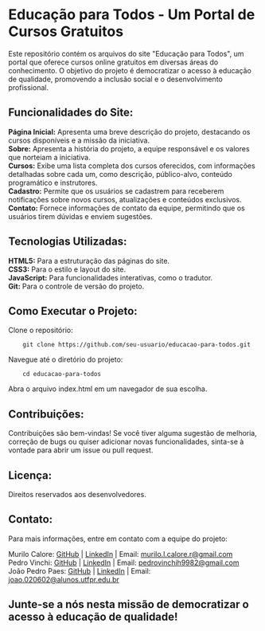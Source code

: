 # Educação para Todos - Um Portal de Cursos Gratuitos
Este repositório contém os arquivos do site "Educação para Todos", um portal que oferece cursos online gratuitos em diversas áreas do conhecimento. O objetivo do projeto é democratizar o acesso à educação de qualidade, promovendo a inclusão social e o desenvolvimento profissional.

## Funcionalidades do Site:

**Página Inicial:** Apresenta uma breve descrição do projeto, destacando os cursos disponíveis e a missão da iniciativa.  
**Sobre:** Apresenta a história do projeto, a equipe responsável e os valores que norteiam a iniciativa.  
**Cursos:** Exibe uma lista completa dos cursos oferecidos, com informações detalhadas sobre cada um, como descrição, público-alvo, conteúdo programático e instrutores.  
**Cadastro:** Permite que os usuários se cadastrem para receberem notificações sobre novos cursos, atualizações e conteúdos exclusivos.  
**Contato:** Fornece informações de contato da equipe, permitindo que os usuários tirem dúvidas e enviem sugestões.  
## Tecnologias Utilizadas:

**HTML5:**   Para a estruturação das páginas do site.  
**CSS3:**  Para o estilo e layout do site.  
**JavaScript:**  Para funcionalidades interativas, como o tradutor.  
**Git:**  Para o controle de versão do projeto.  
## Como Executar o Projeto:

Clone o repositório:
     
        git clone https://github.com/seu-usuario/educacao-para-todos.git

Navegue até o diretório do projeto:

        cd educacao-para-todos

Abra o arquivo index.html em um navegador de sua escolha.

## Contribuições:

Contribuições são bem-vindas! Se você tiver alguma sugestão de melhoria, correção de bugs ou quiser adicionar novas funcionalidades, sinta-se à vontade para abrir um issue ou pull request.

## Licença:

Direitos reservados aos desenvolvedores.

## Contato:

Para mais informações, entre em contato com a equipe do projeto:

Murilo Calore: [GitHub](https://github.com/mucarii) | [LinkedIn](https://www.linkedin.com/in/murilo-ritto/) | Email: murilo.l.calore.r@gmail.com  
Pedro Vinchi: [GitHub](https://github.com/pedrovinchi1) | [LinkedIn](https://www.linkedin.com/in/pedrovinchi) | Email: pedrovinchih9982@gmail.com  
João Pedro Paes: [GitHub](https://github.com/joao-Paes) | [LinkedIn](https://www.linkedin.com/in/joaopedropaes/) | Email: joao.020602@alunos.utfpr.edu.br

## Junte-se a nós nesta missão de democratizar o acesso à educação de qualidade!
